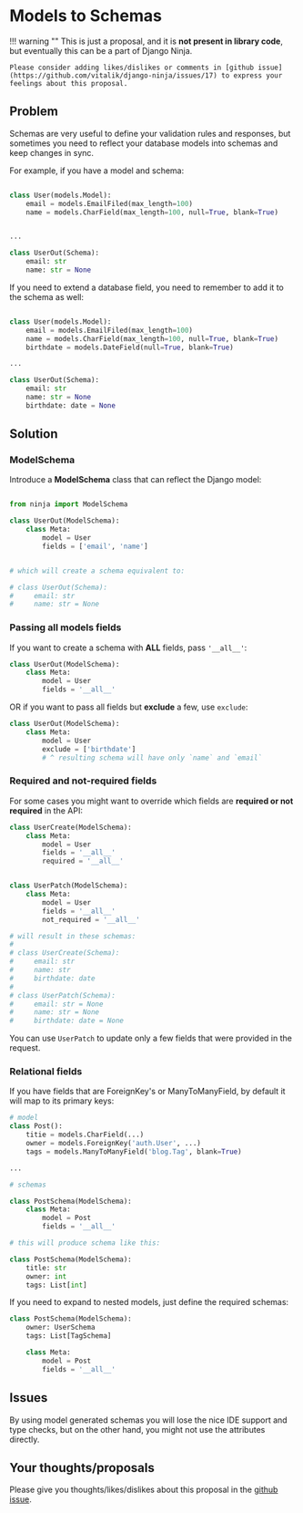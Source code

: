 # Models to Schemas

!!! warning ""
    This is just a proposal, and it is **not present in library code**, but eventually this can be a part of Django Ninja.

    Please consider adding likes/dislikes or comments in [github issue](https://github.com/vitalik/django-ninja/issues/17) to express your feelings about this proposal.


## Problem

Schemas are very useful to define your validation rules and responses, but sometimes you need to reflect your database models into schemas and keep changes in sync.

For example, if you have a model and schema:

```Python

class User(models.Model):
    email = models.EmailFiled(max_length=100)
    name = models.CharField(max_length=100, null=True, blank=True)


...

class UserOut(Schema):
    email: str
    name: str = None
```

If you need to extend a database field, you need to remember to add it to the schema as well:

```Python hl_lines="4 11"

class User(models.Model):
    email = models.EmailFiled(max_length=100)
    name = models.CharField(max_length=100, null=True, blank=True)
    birthdate = models.DateField(null=True, blank=True)

...

class UserOut(Schema):
    email: str
    name: str = None
    birthdate: date = None

```



## Solution


### ModelSchema

Introduce a **ModelSchema** class that can reflect the Django model:


```Python

from ninja import ModelSchema

class UserOut(ModelSchema):
    class Meta:
        model = User
        fields = ['email', 'name']


# which will create a schema equivalent to:

# class UserOut(Schema):
#     email: str
#     name: str = None
```

### Passing all models fields

If you want to create a schema with **ALL** fields, pass `'__all__'`:

```Python hl_lines="4"
class UserOut(ModelSchema):
    class Meta:
        model = User
        fields = '__all__'
```

OR if you want to pass all fields but **exclude** a few, use `exclude`:

```Python hl_lines="4"
class UserOut(ModelSchema):
    class Meta:
        model = User
        exclude = ['birthdate'] 
        # ^ resulting schema will have only `name` and `email`
```


### Required and not-required fields

For some cases you might want to override which fields are **required or not required** in the API:

```Python
class UserCreate(ModelSchema):
    class Meta:
        model = User
        fields = '__all__'
        required = '__all__'


class UserPatch(ModelSchema):
    class Meta:
        model = User
        fields = '__all__'
        not_required = '__all__'

# will result in these schemas:
#
# class UserCreate(Schema):
#     email: str
#     name: str
#     birthdate: date
# 
# class UserPatch(Schema):
#     email: str = None
#     name: str = None
#     birthdate: date = None

```

You can use `UserPatch` to update only a few fields that were provided in the request.


### Relational fields

If you have fields that are ForeignKey's or ManyToManyField, by default it will map to its primary keys:

```Python hl_lines="4 5 14 20 21"
# model 
class Post():
    titie = models.CharField(...)
    owner = models.ForeignKey('auth.User', ...)
    tags = models.ManyToManyField('blog.Tag', blank=True)

...

# schemas

class PostSchema(ModelSchema):
    class Meta:
        model = Post
        fields = '__all__'

# this will produce schema like this:

class PostSchema(ModelSchema):
    title: str
    owner: int
    tags: List[int]

```

If you need to expand to nested models, just define the required schemas:

```Python hl_lines="2 3"
class PostSchema(ModelSchema):
    owner: UserSchema
    tags: List[TagSchema]

    class Meta:
        model = Post
        fields = '__all__'
```


## Issues

By using model generated schemas you will lose the nice IDE support and type checks, but on the other hand, you might not use the attributes directly.


## Your thoughts/proposals

Please give you thoughts/likes/dislikes about this proposal in the [github issue](https://github.com/vitalik/django-ninja/issues/17).


